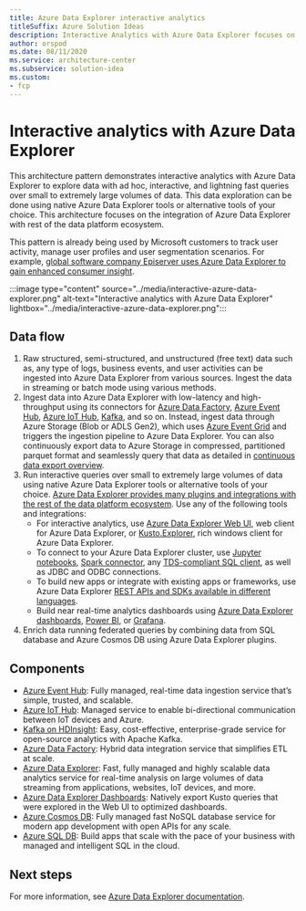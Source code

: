 ```yaml
---
title: Azure Data Explorer interactive analytics 
titleSuffix: Azure Solution Ideas
description: Interactive Analytics with Azure Data Explorer focuses on its integration with the rest of the data platform ecosystem.
author: orspod
ms.date: 08/11/2020
ms.service: architecture-center
ms.subservice: solution-idea
ms.custom:
- fcp
---
```


# Interactive analytics with Azure Data Explorer

This architecture pattern demonstrates interactive analytics with Azure Data Explorer to explore data with ad hoc, interactive, and lightning fast queries over small to extremely large volumes of data. This data exploration can be done using native Azure Data Explorer tools or alternative tools of your choice. This architecture focuses on the integration of Azure Data Explorer with rest of the data platform ecosystem.

This pattern is already being used by Microsoft customers to track user activity, manage user profiles and user segmentation scenarios. For example, [global software company Episerver uses Azure Data Explorer to gain enhanced consumer insight](https://customers.microsoft.com/story/817285-episerver-professional-services-azure-sweden).

:::image type="content" source="../media/interactive-azure-data-explorer.png" alt-text="Interactive analytics with Azure Data Explorer" lightbox="../media/interactive-azure-data-explorer.png":::

## Data flow 

1. Raw structured, semi-structured, and unstructured (free text) data such as, any type of logs, business events, and user activities can be ingested into Azure Data Explorer from various sources. Ingest the data in streaming or batch mode using various methods.
1. Ingest data into Azure Data Explorer with low-latency and high-throughput using its connectors for [Azure Data Factory](https://docs.microsoft.com/azure/data-explorer/data-factory-integration), [Azure Event Hub](https://docs.microsoft.com/azure/data-explorer/ingest-data-event-hub), [Azure IoT Hub](https://docs.microsoft.com/azure/data-explorer/ingest-data-iot-hub), [Kafka](https://docs.microsoft.com/azure/data-explorer/ingest-data-kafka), and so on. Instead, ingest data through Azure Storage (Blob or ADLS Gen2), which uses [Azure Event Grid](https://docs.microsoft.com/azure/data-explorer/ingest-data-event-grid) and triggers the ingestion pipeline to Azure Data Explorer. You can also continuously export data to Azure Storage in compressed, partitioned parquet format and seamlessly query that data as detailed in [continuous data export overview](https://docs.microsoft.com/azure/data-explorer/kusto/management/data-export/continuous-data-export).
1. Run interactive queries over small to extremely large volumes of data using native Azure Data Explorer tools or alternative tools of your choice. [Azure Data Explorer provides many plugins and integrations with the rest of the data platform ecosystem](https://docs.microsoft.com/azure/data-explorer/tools-integrations-overview). Use any of the following tools and integrations:
    * For interactive analytics, use [Azure Data Explorer Web UI](https://docs.microsoft.com/azure/data-explorer/web-query-data), web client for Azure Data Explorer, or [Kusto.Explorer](https://docs.microsoft.com/azure/data-explorer/kusto/tools/kusto-explorer), rich windows client for Azure Data Explorer.
    * To connect to your Azure Data Explorer cluster, use [Jupyter notebooks](https://docs.microsoft.com/azure/data-explorer/kqlmagic), [Spark connector](https://docs.microsoft.com/azure/data-explorer/spark-connector), any [TDS-compliant SQL client](https://docs.microsoft.com/azure/data-explorer/kusto/api/tds/clients/), as well as JDBC and ODBC connections.
    * To build new apps or integrate with existing apps or frameworks, use Azure Data Explorer [REST APIs and SDKs available in different languages](https://docs.microsoft.com/azure/data-explorer/kusto/api/client-libraries). 
    * Build near real-time analytics dashboards using [Azure Data Explorer dashboards](https://docs.microsoft.com/azure/data-explorer/azure-data-explorer-dashboards), [Power BI](https://docs.microsoft.com/azure/data-exlorer/power-bi-best-practices), or [Grafana](https://docs.microsoft.com/azure/data-explorer/grafana).
1. Enrich data running federated queries by combining data from SQL database and Azure Cosmos DB using Azure Data Explorer plugins.

## Components

- [Azure Event Hub](https://azure.microsoft.com/services/event-hubs/): Fully managed, real-time data ingestion service that’s simple, trusted, and scalable.
- [Azure IoT Hub](https://azure.microsoft.com/services/iot-hub/): Managed service to enable bi-directional communication between IoT devices and Azure.
- [Kafka on HDInsight](https://docs.microsoft.com/azure/hdinsight/kafka/apache-kafka-introduction): Easy, cost-effective, enterprise-grade service for open-source analytics with Apache Kafka.
- [Azure Data Factory](https://azure.microsoft.com/services/data-factory/): Hybrid data integration service that simplifies ETL at scale.
- [Azure Data Explorer](https://azure.microsoft.com/services/data-explorer/): Fast, fully managed and highly scalable data analytics service for real-time analysis on large volumes of data streaming from applications, websites, IoT devices, and more.
- [Azure Data Explorer Dashboards](https://docs.microsoft.com/azure/data-explorer/azure-data-explorer-dashboards): Natively export Kusto queries that were explored in the Web UI to optimized dashboards. 
- [Azure Cosmos DB](https://azure.microsoft.com/services/cosmos-db/): Fully managed fast NoSQL database service for modern app development with open APIs for any scale.
- [Azure SQL DB](https://azure.microsoft.com/services/sql-database/): Build apps that scale with the pace of your business with managed and intelligent SQL in the cloud.

## Next steps

For more information, see [Azure Data Explorer documentation](https://docs.microsoft.com/azure/data-explorer/).

